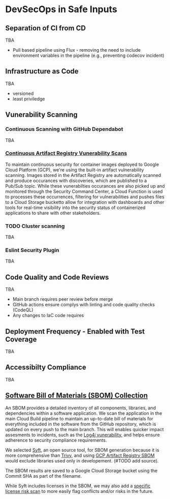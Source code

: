 # DevSecOps in Safe Inputs

## Separation of CI from CD

TBA

- Pull based pipeline using Flux - removing the need to include environment variables in the pipeline (e.g., preventing codecov incident)

## Infrastructure as Code

TBA

- versioned
- least priviledge

## Vunerability Scanning

### Continuous Scanning with GitHub Dependabot

TBA

### [Continuous Artifact Registry Vunerability Scans](./artifact-registry-vulnerability-scanning)

To maintain continuous security for container images deployed to Google Cloud Platform (GCP), we're using the built-in artifact vulnerability scanning. Images stored in the Artifact Registry are automatically scanned and produce occurances with discoveries, which are published to a Pub/Sub topic. While these vunerabilties occurances are also picked up and monitored through the Security Command Center, a Cloud Function is used to processes these occurrences, filtering for vulnerabilities and pushes files to a Cloud Storage bucketto allow for integration with dashboards and other tools for real-time visibility into the security status of containerized applications to share with other stakeholders.

### TODO Cluster scanning

TBA

### Eslint Security Plugin

TBA

## Code Quality and Code Reviews

TBA

- Main branch requires peer review before merge
- GitHub actions ensure complys with linting and code quality checks (CodeQL)
- Any changes to IaC code requires

## Deployment Frequency - Enabled with Test Coverage

TBA

## Accessibilty Compliance

TBA

## [Software Bill of Materials (SBOM) Collection](./sbom)

An SBOM provides a detailed inventory of all components, libraries, and dependencies within a software application. We scan the application in the main Cloud Build pipeline to maintain an up-to-date bill of materials for everything included in the software from the GitHub repository, which is updated on every push to the main branch. This will enables quicker impact assesments to incidents, such as the [Log4j vunerability](https://en.wikipedia.org/wiki/Log4Shell), and helps ensure adherence to security compliance requirements.

We selected [Syft](https://github.com/anchore/syft), an open source tool, for SBOM generation because it is more comprehensive than [Trivy](https://aquasecurity.github.io/trivy/v0.33/docs/sbom/), and using [GCP Artifact Registry SBOM](https://cloud.google.com/artifact-analysis/docs/sbom-overview) would exclude libraries used only in developement. (#TODO add source).

The SBOM results are saved to a Google Cloud Storage bucket using the Commit SHA as part of the filename.

While Syft includes licenses in the SBOM, we may also add a [specific license risk scan](https://aquasecurity.github.io/trivy/v0.47/docs/scanner/license/) to more easily flag conflicts and/or risks in the future.
